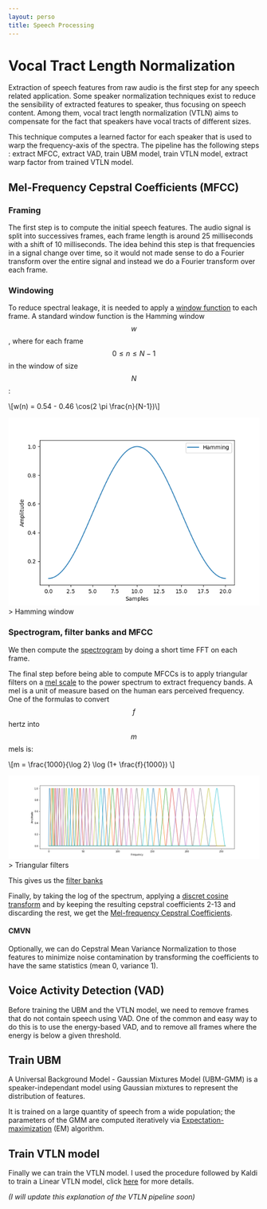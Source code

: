 ```yaml
---
layout: perso
title: Speech Processing
---
```

# Vocal Tract Length Normalization

Extraction of speech features from raw audio is the first step for any speech related application. Some speaker normalization techniques exist to reduce the sensibility of extracted features to speaker, thus focusing on speech content. Among them, vocal tract length normalization (VTLN) aims to compensate for the fact that speakers have vocal tracts of different sizes. 

This technique computes a learned factor for each speaker that is used to warp the frequency-axis of the spectra. The pipeline has the following steps : extract MFCC, extract VAD, train UBM model, train VTLN model, extract warp factor from trained VTLN model. 

<!--include audio-->

## Mel-Frequency Cepstral Coefficients (MFCC)

### Framing
The first step is to compute the initial speech features. The audio signal is split into successives frames, each frame length is around 25 milliseconds with a shift of 10 milliseconds. The idea behind this step is that frequencies in a signal change over time, so it would not made sense to do a Fourier transform over the entire signal and instead we do a Fourier transform over each frame.

### Windowing
To reduce spectral leakage, it is needed to apply a [window function](https://en.wikipedia.org/wiki/Window_function#Spectral_analysis) to each frame. A standard window function is the Hamming window $$w$$, where for each frame $$0 \leq n \leq N-1$$ in the window of size $$N$$:

\\[w(n) = 0.54 - 0.46 \cos(2 \pi \frac{n}{N-1})\\]

<img src='assets/vtln/hamming.png'>
> Hamming window

### Spectrogram, filter banks and MFCC
We then compute the [spectrogram](https://en.wikipedia.org/wiki/Spectrogram) by doing a short time FFT on each frame.

<!--include spectrogram-->

The final step before being able to compute MFCCs is to apply triangular filters on a [mel scale](https://en.wikipedia.org/wiki/Mel_scale) to the power spectrum to extract frequency bands. A mel is a unit of measure based on the human ears perceived frequency. One of the formulas to convert $$f$$ hertz into $$m$$ mels is: 

\\[m = \frac{1000}{\log 2} \log (1+ \frac{f}{1000}) \\]

<img src='assets/vtln/melscale.png'>
> Triangular filters

This gives us the [filter banks](https://en.wikipedia.org/wiki/Filter_bank)

<!--include filterbanks-->

Finally, by taking the log of the spectrum, applying a [discret cosine transform](https://en.wikipedia.org/wiki/Discrete_cosine_transform) and by keeping the resulting cepstral coefficients 2-13 and discarding the rest, we get the [Mel-frequency Cepstral Coefficients](https://en.wikipedia.org/wiki/Mel-frequency_cepstrum).

<!--include mfcc-->

#### CMVN
Optionally, we can do Cepstral Mean Variance Normalization to those features to minimize noise contamination by transforming the coefficients to have the same statistics (mean 0, variance 1).


## Voice Activity Detection (VAD)
Before training the UBM and the VTLN model, we need to remove frames that do not contain speech using VAD. One of the common and easy way to do this is to use the energy-based VAD, and to remove all frames where the energy is below a given threshold.

## Train UBM

A Universal Background Model - Gaussian Mixtures Model (UBM-GMM) is a speaker-independant model using Gaussian mixtures to represent the distribution of features. 

It is trained on a large quantity of speech from a wide population; the parameters of the GMM are computed iteratively via [Expectation-maximization](https://en.wikipedia.org/wiki/Expectation%E2%80%93maximization_algorithm) (EM) algorithm.

## Train VTLN model
Finally we can train the VTLN model. I used the procedure followed by Kaldi to train a Linear VTLN model, click [here](https://kaldi-asr.org/doc/transform.html#transform_lvtln) for more details.

*(I will update this explanation of the VTLN pipeline soon)*
